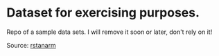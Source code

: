 # Dataset for exercising purposes. 

Repo of a sample data sets.
I will remove it soon or later, don't rely on it! 

Source: [rstanarm](https://mc-stan.org/rstanarm/)
